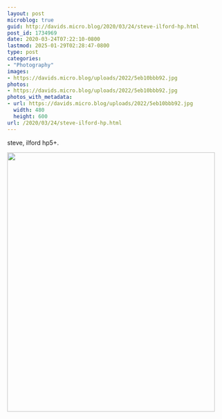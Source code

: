 ```yaml
---
layout: post
microblog: true
guid: http://davids.micro.blog/2020/03/24/steve-ilford-hp.html
post_id: 1734969
date: 2020-03-24T07:22:10-0800
lastmod: 2025-01-29T02:28:47-0800
type: post
categories:
- "Photography"
images:
- https://davids.micro.blog/uploads/2022/5eb10bbb92.jpg
photos:
- https://davids.micro.blog/uploads/2022/5eb10bbb92.jpg
photos_with_metadata:
- url: https://davids.micro.blog/uploads/2022/5eb10bbb92.jpg
  width: 480
  height: 600
url: /2020/03/24/steve-ilford-hp.html
---
```

steve, ilford hp5+.

<img src="/uploads/2022/5eb10bbb92.jpg" width="480" height="600" alt="">
